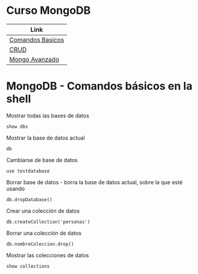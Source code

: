 # Curso MongoDB

|Link|
|----|
|[Comandos Basicos](https://github.com/jdanigo/curso-mongodb/blob/main/comandos-basicos-shell.md)|
|[CRUD](https://github.com/jdanigo/curso-mongodb/blob/main/crud-mongodb.md)|
|[Mongo Avanzado](https://github.com/jdanigo/curso-mongodb/blob/main/mongo-avanzado.md)|

# MongoDB - Comandos básicos en la shell
Mostrar todas las bases de datos
```
show dbs
```
Mostrar la base de datos actual
```
db
```
Cambiarse de base de datos
```
use testdatabase
```
Borrar base de datos - borra la base de datos actual, sobre la que esté usando
```
db.dropDatabase()
```
Crear una colección de datos
```
db.createCollection('personas')
```
Borrar una colección de datos
```
db.nombreColeccion.drop()
```
Mostrar las colecciones de datos
```
show collections
```
